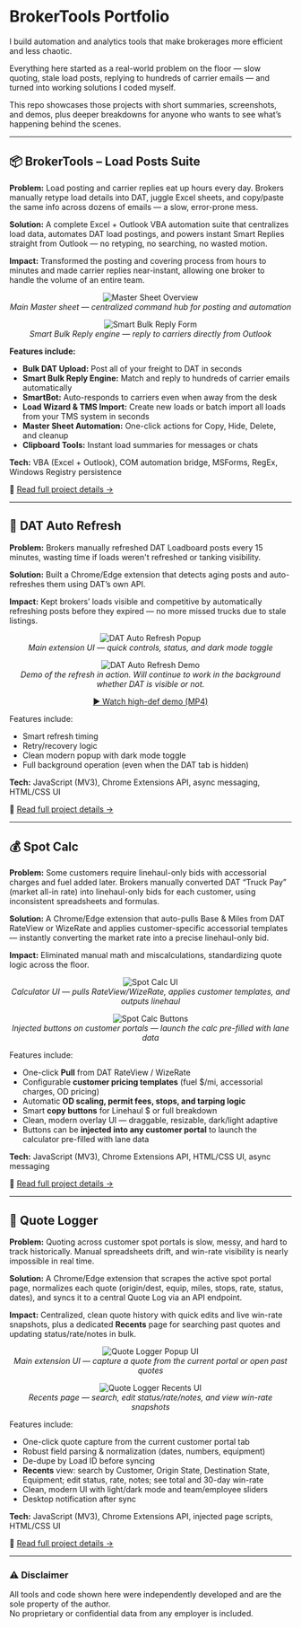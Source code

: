 ﻿# BrokerTools Portfolio

I build automation and analytics tools that make brokerages more efficient and less chaotic.

Everything here started as a real-world problem on the floor — slow quoting, stale load posts, replying to hundreds of carrier emails — and turned into working solutions I coded myself.

This repo showcases those projects with short summaries, screenshots, and demos, plus deeper breakdowns for anyone who wants to see what’s happening behind the scenes.

---

## 📦 BrokerTools – Load Posts Suite

**Problem:** Load posting and carrier replies eat up hours every day. Brokers manually retype load details into DAT, juggle Excel sheets, and copy/paste the same info across dozens of emails — a slow, error-prone mess.  

**Solution:** A complete Excel + Outlook VBA automation suite that centralizes load data, automates DAT load postings, and powers instant Smart Replies straight from Outlook — no retyping, no searching, no wasted motion.  

**Impact:** Transformed the posting and covering process from hours to minutes and made carrier replies near-instant, allowing one broker to handle the volume of an entire team.

<p align="center">
  <img src="assets/load-posts-main.png" alt="Master Sheet Overview">
  <br/>
  <em>Main Master sheet — centralized command hub for posting and automation</em>
</p>

<p align="center">
  <img src="assets/load-posts-reply.png" alt="Smart Bulk Reply Form">
  <br/>
  <em>Smart Bulk Reply engine — reply to carriers directly from Outlook</em>
</p>

**Features include:**
- **Bulk DAT Upload:** Post all of your freight to DAT in seconds  
- **Smart Bulk Reply Engine:** Match and reply to hundreds of carrier emails automatically  
- **SmartBot:** Auto-responds to carriers even when away from the desk  
- **Load Wizard & TMS Import:** Create new loads or batch import all loads from your TMS system in seconds  
- **Master Sheet Automation:** One-click actions for Copy, Hide, Delete, and cleanup  
- **Clipboard Tools:** Instant load summaries for messages or chats  

**Tech:** VBA (Excel + Outlook), COM automation bridge, MSForms, RegEx, Windows Registry persistence  

🧩 [Read full project details →](projects/load-posts-suite/README.md)

---

## 🚛 DAT Auto Refresh

**Problem:** Brokers manually refreshed DAT Loadboard posts every 15 minutes, wasting time if loads weren't refreshed or tanking visibility. 

**Solution:** Built a Chrome/Edge extension that detects aging posts and auto-refreshes them using DAT’s own API.  

**Impact:** Kept brokers’ loads visible and competitive by automatically refreshing posts before they expired — no more missed trucks due to stale listings.

<p align="center">
  <img src="assets/dat-auto-refresh-ui.png" alt="DAT Auto Refresh Popup">
  <br/>
  <em>Main extension UI — quick controls, status, and dark mode toggle</em>
</p>

<p align="center">
  <img src="assets/dat-auto-refresh-demo-gif.gif" alt="DAT Auto Refresh Demo">
  <br/>
  <em>Demo of the refresh in action. Will continue to work in the background whether DAT is visible or not.</em>
</p>

<div align="center">
  <a href="assets/dat-auto-refresh-demo.mp4">▶️ Watch high-def demo (MP4)</a>
</div>

Features include:
- Smart refresh timing  
- Retry/recovery logic  
- Clean modern popup with dark mode toggle  
- Full background operation (even when the DAT tab is hidden)

**Tech:** JavaScript (MV3), Chrome Extensions API, async messaging, HTML/CSS UI  

🧩 [Read full project details →](projects/dat-auto-refresh/README.md)

---

## 💰 Spot Calc

**Problem:** Some customers require linehaul-only bids with accessorial charges and fuel added later. Brokers manually converted DAT “Truck Pay” (market all-in rate) into linehaul-only bids for each customer, using inconsistent spreadsheets and formulas.  

**Solution:** A Chrome/Edge extension that auto-pulls Base & Miles from DAT RateView or WizeRate and applies customer-specific accessorial templates — instantly converting the market rate into a precise linehaul-only bid.  

**Impact:** Eliminated manual math and miscalculations, standardizing quote logic across the floor.

<p align="center">
  <img src="assets/spot-calc-ui.png" alt="Spot Calc UI">
  <br/>
  <em>Calculator UI — pulls RateView/WizeRate, applies customer templates, and outputs linehaul</em>
</p>

<p align="center">
  <img src="assets/spot-calc-buttons.png" alt="Spot Calc Buttons">
  <br/>
  <em>Injected buttons on customer portals — launch the calc pre-filled with lane data</em>
</p>

Features include:
- One-click **Pull** from DAT RateView / WizeRate  
- Configurable **customer pricing templates** (fuel $/mi, accessorial charges, OD pricing)  
- Automatic **OD scaling, permit fees, stops, and tarping logic**  
- Smart **copy buttons** for Linehaul $ or full breakdown  
- Clean, modern overlay UI — draggable, resizable, dark/light adaptive  
- Buttons can be **injected into any customer portal** to launch the calculator pre-filled with lane data  

**Tech:** JavaScript (MV3), Chrome Extensions API, HTML/CSS UI, async messaging  

🧩 [Read full project details →](projects/spot-calc/README.md)

---

## 🧾 Quote Logger

**Problem:** Quoting across customer spot portals is slow, messy, and hard to track historically. Manual spreadsheets drift, and win-rate visibility is nearly impossible in real time.  

**Solution:** A Chrome/Edge extension that scrapes the active spot portal page, normalizes each quote (origin/dest, equip, miles, stops, rate, status, dates), and syncs it to a central Quote Log via an API endpoint.  

**Impact:** Centralized, clean quote history with quick edits and live win-rate snapshots, plus a dedicated **Recents** page for searching past quotes and updating status/rate/notes in bulk.

<p align="center">
  <img src="assets/quote-logger-popup-ui.png" alt="Quote Logger Popup UI">
  <br/>
  <em>Main extension UI — capture a quote from the current portal or open past quotes</em>
</p>

<p align="center">
  <img src="assets/quote-logger-recents-ui.png" alt="Quote Logger Recents UI">
  <br/>
  <em>Recents page — search, edit status/rate/notes, and view win-rate snapshots</em>
</p>

Features include:
- One-click quote capture from the current customer portal tab  
- Robust field parsing & normalization (dates, numbers, equipment)  
- De-dupe by Load ID before syncing  
- **Recents** view: search by Customer, Origin State, Destination State, Equipment; edit status, rate, notes; see total and 30-day win-rate  
- Clean, modern UI with light/dark mode and team/employee sliders  
- Desktop notification after sync

**Tech:** JavaScript (MV3), Chrome Extensions API, injected page scripts, HTML/CSS UI  

🧩 [Read full project details →](projects/quote-logger/README.md)

---

### ⚠️ Disclaimer

All tools and code shown here were independently developed and are the sole property of the author.  
No proprietary or confidential data from any employer is included.
